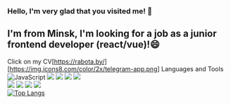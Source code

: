 ### Hello, I'm very glad that you visited me! 👋
## I'm from Minsk, I'm looking for a job as a junior frontend developer (react/vue)!😄 
Click on my CV[https://rabota.by/]
[https://img.icons8.com/color/2x/telegram-app.png]
Languages and Tools
</br>
![JavaScript](https://img.shields.io/badge/-<JavaScript>-090909?style=flat-square&logo=JavaScript&LogoColor=47C5FB)
![](https://img.icons8.com/color/2x/javascript.png)
![](https://img.icons8.com/color/2x/html-5.png)
![](https://img.icons8.com/color/2x/css3.png)
![](https://img.icons8.com/color/2x/sass.png)
</br>
![](https://img.icons8.com/color/2x/visual-studio-code-2019.png)
![](https://img.icons8.com/color/2x/npm.png)
![](https://img.icons8.com/color/2x/nodejs.png)
![](https://img.icons8.com/ultraviolet/2x/react.png)
</br>
[![Top Langs](https://github-readme-stats.vercel.app/api/top-langs/?username=scrappyjs666&layout=compact)](https://github.com/anuraghazra/github-readme-stats)

<!--
**scrappyjs666/scrappyjs666** is a ✨ _special_ ✨ repository because its `README.md` (this file) appears on your GitHub profile.




